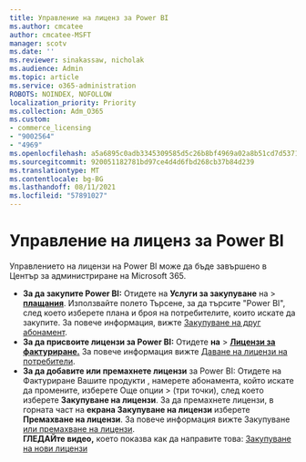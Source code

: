 ```yaml
---
title: Управление на лиценз за Power BI
ms.author: cmcatee
author: cmcatee-MSFT
manager: scotv
ms.date: ''
ms.reviewer: sinakassaw, nicholak
ms.audience: Admin
ms.topic: article
ms.service: o365-administration
ROBOTS: NOINDEX, NOFOLLOW
localization_priority: Priority
ms.collection: Adm_O365
ms.custom:
- commerce_licensing
- "9002564"
- "4969"
ms.openlocfilehash: a5a6895c0adb3345309585d5c26b8bf4969a02a8b51cd7d537105f81c3d9ea4f
ms.sourcegitcommit: 920051182781bd97ce4d4d6fbd268cb37b84d239
ms.translationtype: MT
ms.contentlocale: bg-BG
ms.lasthandoff: 08/11/2021
ms.locfileid: "57891027"
---
```

# <a name="power-bi-license-management"></a>Управление на лиценз за Power BI

Управлението на лицензи на Power BI може да бъде завършено в Център за администриране на Microsoft 365.

- **За да закупите Power BI:** Отидете на **Услуги за закупуване** на \> **[плащания](https://go.microsoft.com/fwlink/p/?linkid=868433)**. Използвайте полето Търсене, за да търсите "Power BI", след което изберете плана и броя на потребителите, които искате да закупите. За повече информация, вижте [Закупуване на друг абонамент](https://docs.microsoft.com/microsoft-365/commerce/try-or-buy-microsoft-365#buy-a-different-subscription).
- **За да присвоите лицензи за Power BI:** Отидете **на**  >  **[Лицензи за фактуриране.](https://go.microsoft.com/fwlink/p/?linkid=842264)** За повече информация вижте [Даване на лицензи на потребители](https://docs.microsoft.com/microsoft-365/admin/manage/assign-licenses-to-users).
- **За да добавите или премахнете лицензи** за Power BI: Отидете на Фактуриране Вашите продукти , намерете абонамента, който искате да промените, изберете Още опции   >  **[](https://go.microsoft.com/fwlink/p/?linkid=842054)**(три точки), след което изберете **Закупуване на лицензи**.  За да премахнете лицензи, в горната част на **екрана Закупуване на лицензи** изберете **Премахване на лицензи**. За повече информация вижте Закупуване [или премахване на лицензи](https://docs.microsoft.com/microsoft-365/commerce/licenses/buy-licenses).\
**ГЛЕДАЙте видео,** което показва как да направите това: [Закупуване на нови лицензи](https://go.microsoft.com/fwlink/p/?linkid=2154857)